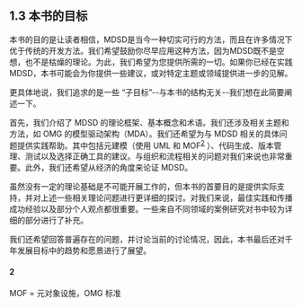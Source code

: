 ## 1.3 本书的目标
本书的目的是让读者相信，MDSD是当今一种切实可行的方法，而且在许多情况下优于传统的开发方法。我们希望鼓励你尽早应用这种方法，因为MDSD既不是空想，也不是枯燥的理论。为此，我们希望为您提供所需的一切。如果你已经在实践MDSD，本书可能会为你提供一些建议，或对特定主题或领域提供进一步的见解。

更具体地说，我们追求的是一些 “子目标”--与本书的结构无关--我们想在此简要阐述一下。

首先，我们介绍了 MDSD 的理论框架、基本概念和术语。我们还涉及相关主题和方法，如 OMG 的模型驱动架构（MDA）。我们还希望为与 MDSD 相关的具体问题提供实践帮助。其中包括元建模（使用 UML 和 MOF<sup>[2](#2)</sup>
）、代码生成、版本管理、测试以及选择正确工具的建议。与组织和流程相关的问题对我们来说也非常重要。此外，我们还希望从经济的角度来论证 MDSD。

虽然没有一定的理论基础是不可能开展工作的，但本书的首要目的是提供实际支持，并对上述一些相关理论问题进行更详细的探讨。对我们来说，最佳实践和传播成功经验以及部分个人观点都很重要。一些来自不同领域的案例研究对书中较为详细的部分进行了补充。

我们还希望回答普遍存在的问题，并讨论当前的讨论情况，因此，本书最后还对千年发展目标中的趋势和愿景进行了展望。

#### 2
MOF = 元对象设施，OMG 标准
